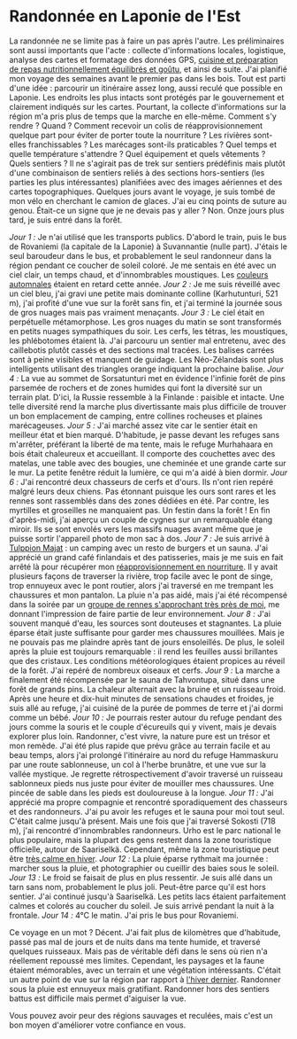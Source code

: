 # Randonnée en Laponie de l'Est

La randonnée ne se limite pas à faire un pas après l'autre. Les préliminaires sont aussi importants que l'acte : collecte d'informations locales, logistique, analyse des cartes et formatage des données GPS, [cuisine et préparation de repas nutritionnellement équilibrés et goûtu](https://blog.explorewilder.com/backcountry-cooking.html), et ainsi de suite. J'ai planifié mon voyage des semaines avant le premier pas dans les bois. Tout est parti d'une idée : parcourir un itinéraire assez long, aussi reculé que possible en Laponie. Les endroits les plus intacts sont protégés par le gouvernement et clairement indiqués sur les cartes. Pourtant, la collecte d'informations sur la région m'a pris plus de temps que la marche en elle-même. Comment s'y rendre ? Quand ? Comment recevoir un colis de réapprovisionnement quelque part pour éviter de porter toute la nourriture ? Les rivières sont-elles franchissables ? Les marécages sont-ils praticables ? Quel temps et quelle température s'attendre ? Quel équipement et quels vêtements ? Quels sentiers ? Il ne s'agirait pas de trek sur sentiers prédéfinis mais plutôt d'une combinaison de sentiers reliés à des sections hors-sentiers (les parties les plus intéressantes) planifiées avec des images aériennes et des cartes topographiques. Quelques jours avant le voyage, je suis tombé de mon vélo en cherchant le camion de glaces. J'ai eu cinq points de suture au genou. Était-ce un signe que je ne devais pas y aller ? Non. Onze jours plus tard, je suis entré dans la forêt.

*Jour 1 :* Je n'ai utilisé que les transports publics. D'abord le train, puis le bus de Rovaniemi (la capitale de la Laponie) à Suvannantie (nulle part). J'étais le seul baroudeur dans le bus, et probablement le seul randonneur dans la région pendant ce coucher de soleil coloré. Je me sentais en été avec un ciel clair, un temps chaud, et d'innombrables moustiques. Les [couleurs automnales](story:Ruskadventure) étaient en retard cette année.
*Jour 2 :* Je me suis réveillé avec un ciel bleu, j'ai gravi une petite mais dominante colline (Karhutunturi, 521 m), j'ai profité d'une vue sur la forêt sans fin, et j'ai terminé la journée sous de gros nuages mais pas vraiment menaçants.
*Jour 3 :* Le ciel était en perpétuelle métamorphose. Les gros nuages du matin se sont transformés en petits nuages sympathiques du soir. Les cerfs, les tétras, les moustiques, les phlébotomes étaient là. J'ai parcouru un sentier mal entretenu, avec des caillebotis plutôt cassés et des sections mal tracées. Les balises carrées sont à peine visibles et manquent de guidage. Les Néo-Zélandais sont plus intelligents utilisant des triangles orange indiquant la prochaine balise.
*Jour 4 :* La vue au sommet de Sorsatunturi met en évidence l'infinie forêt de pins parsemée de rochers et de zones humides qui font la diversité sur un terrain plat. D'ici, la Russie ressemble à la Finlande : paisible et intacte. Une telle diversité rend la marche plus divertissante mais plus difficile de trouver un bon emplacement de camping, entre collines rocheuses et plaines marécageuses.
*Jour 5 :* J'ai marché assez vite car le sentier était en meilleur état et bien marqué. D'habitude, je passe devant les refuges sans m'arrêter, préférant la liberté de ma tente, mais le refuge Murhahaara en bois était chaleureux et accueillant. Il comporte des couchettes avec des matelas, une table avec des bougies, une cheminée et une grande carte sur le mur. La petite fenêtre réduit la lumière, ce qui m'a aidé à bien dormir.
*Jour 6 :* J'ai rencontré deux chasseurs de cerfs et d'ours. Ils n'ont rien repéré malgré leurs deux chiens. Pas étonnant puisque les ours sont rares et les rennes sont rassemblés dans des zones dédiées en été. Par contre, les myrtilles et groseilles ne manquaient pas. Un festin dans la forêt ! En fin d'après-midi, j'ai aperçu un couple de cygnes sur un remarquable étang miroir. Ils se sont envolés vers les massifs nuages avant même que je puisse sortir l'appareil photo de mon sac à dos.
*Jour 7 :* Je suis arrivé à [Tulppion Majat](https://tulppio.fi/) : un camping avec un resto de burgers et un sauna. J'ai apprécié un grand café finlandais et des patisseries, mais je me suis en fait arrêté là pour récupérer mon [réapprovisionnement en nourriture](https://blog.explorewilder.com/11-days-of-food.html). Il y avait plusieurs façons de traverser la rivière, trop facile avec le pont de singe, trop ennuyeux avec le pont routier, alors j'ai traversé en me trempant les chaussures et mon pantalon. La pluie n'a pas aidé, mais j'ai été récompensé dans la soirée par un [groupe de rennes s'approchant très près de moi](https://p.lu/w/1wAAKSYngZddd3pNGxofkQ), me donnant l'impression de faire partie de leur environnement.
*Jour 8 :* J'ai souvent manqué d'eau, les sources sont douteuses et stagnantes. La pluie éparse était juste suffisante pour garder mes chaussures mouillées. Mais je ne pouvais pas me plaindre après tant de jours ensoleillés. De plus, le soleil après la pluie est toujours remarquable : il rend les feuilles aussi brillantes que des cristaux. Les conditions météorologiques étaient propices au réveil de la forêt. J'ai repéré de nombreux oiseaux et cerfs.
*Jour 9 :* La marche a finalement été récompensée par le sauna de Tahvontupa, situé dans une forêt de grands pins. La chaleur alternait avec la bruine et un ruisseau froid. Après une heure et dix-huit minutes de sensations chaudes et froides, je suis allé au refuge, j'ai cuisiné de la purée de pommes de terre et j'ai dormi comme un bébé.
*Jour 10 :* Je pourrais rester autour du refuge pendant des jours comme la souris et le couple d'écureuils qui y vivent, mais je devais explorer plus loin. Randonner, c'est vivre, la nature pure est un trésor et mon remède. J'ai été plus rapide que prévu grâce au terrain facile et au beau temps, alors j'ai prolongé l'itinéraire au nord du refuge Hammaskuru par une route sablonneuse, un col à l'herbe brunâtre, et une vue sur la vallée mystique. Je regrette rétrospectivement d'avoir traversé un ruisseau sablonneux pieds nus juste pour éviter de mouiller mes chaussures. Une pincée de sable dans les pieds est douloureuse à la longue.
*Jour 11 :* J'ai apprécié ma propre compagnie et rencontré sporadiquement des chasseurs et des randonneurs. J'ai pu avoir les refuges et le sauna pour moi tout seul. C'était calme jusqu'à présent. Mais une fois que j'ai traversé Sokosti (718 m), j'ai rencontré d'innombrables randonneurs. Urho est le parc national le plus populaire, mais la plupart des gens restent dans la zone touristique officielle, autour de Saariselkä. Cependant, même la zone touristique peut être [très calme en hiver](story:Backcountry_Ski_Touring_Urho_Kekkonen).
*Jour 12 :* La pluie éparse rythmait ma journée : marcher sous la pluie, et photographier ou cueillir des baies sous le soleil.
*Jour 13 :* Le froid se faisait de plus en plus ressentir. Je suis allé dans un tarn sans nom, probablement le plus joli. Peut-être parce qu'il est hors sentier. J'ai continué jusqu'à Saariselkä. Les petits lacs étaient parfaitement calmes et colorés au coucher du soleil. Je suis arrivé pendant la nuit à la frontale.
*Jour 14 :* 4°C le matin. J'ai pris le bus pour Rovaniemi.

Ce voyage en un mot ? Décent. J'ai fait plus de kilomètres que d'habitude, passé pas mal de jours et de nuits dans ma tente humide, et traversé quelques ruisseaux. Mais pas de véritable défi dans le sens où rien n'a réellement repoussé mes limites. Cependant, les paysages et la faune étaient mémorables, avec un terrain et une végétation intéressants. C'était un autre point de vue sur la région par rapport à [l'hiver dernier](story:Backcountry_Ski_Touring_Urho_Kekkonen). Randonner sous la pluie est ennuyeux mais gratifiant. Randonner hors des sentiers battus est difficile mais permet d'aiguiser la vue.

Vous pouvez avoir peur des régions sauvages et reculées, mais c'est un bon moyen d'améliorer votre confiance en vous.
